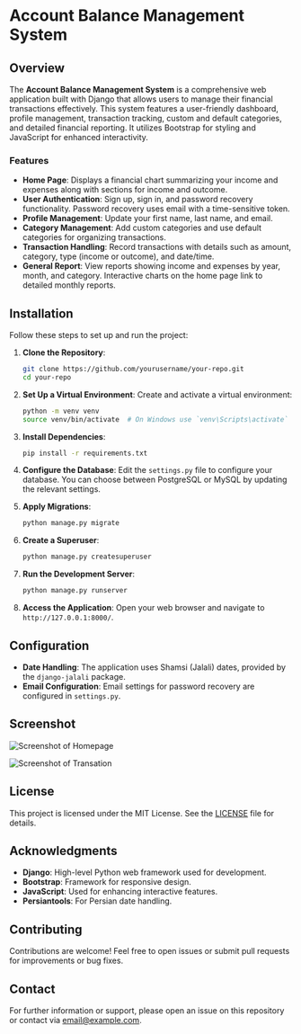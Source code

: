 # Account Balance Management System

## Overview

The **Account Balance Management System** is a comprehensive web application built with Django that allows users to manage their financial transactions effectively. This system features a user-friendly dashboard, profile management, transaction tracking, custom and default categories, and detailed financial reporting. It utilizes Bootstrap for styling and JavaScript for enhanced interactivity.

### Features

- **Home Page**: Displays a financial chart summarizing your income and expenses along with sections for income and outcome.
- **User Authentication**: Sign up, sign in, and password recovery functionality. Password recovery uses email with a time-sensitive token.
- **Profile Management**: Update your first name, last name, and email.
- **Category Management**: Add custom categories and use default categories for organizing transactions.
- **Transaction Handling**: Record transactions with details such as amount, category, type (income or outcome), and date/time.
- **General Report**: View reports showing income and expenses by year, month, and category. Interactive charts on the home page link to detailed monthly reports.

## Installation

Follow these steps to set up and run the project:

1. **Clone the Repository**:
    ```bash
    git clone https://github.com/yourusername/your-repo.git
    cd your-repo
    ```

2. **Set Up a Virtual Environment**:
   Create and activate a virtual environment:
    ```bash
    python -m venv venv
    source venv/bin/activate  # On Windows use `venv\Scripts\activate`
    ```

3. **Install Dependencies**:
    ```bash
    pip install -r requirements.txt
    ```

4. **Configure the Database**:
   Edit the `settings.py` file to configure your database. You can choose between PostgreSQL or MySQL by updating the relevant settings.

5. **Apply Migrations**:
    ```bash
    python manage.py migrate
    ```

6. **Create a Superuser**:
    ```bash
    python manage.py createsuperuser
    ```

7. **Run the Development Server**:
    ```bash
    python manage.py runserver
    ```

8. **Access the Application**:
   Open your web browser and navigate to `http://127.0.0.1:8000/`.

## Configuration

- **Date Handling**: The application uses Shamsi (Jalali) dates, provided by the `django-jalali` package.
- **Email Configuration**: Email settings for password recovery are configured in `settings.py`.

## Screenshot

![Screenshot of Homepage](https://github.com/AmrhsnEs/Certificate/blob/main/Screenshot%202024-08-25%20214544.png?raw=true)


![Screenshot of Transation](https://github.com/AmrhsnEs/Certificate/blob/main/Screenshot%202024-08-25%20221844.png)



## License

This project is licensed under the MIT License. See the [LICENSE](LICENSE) file for details.

## Acknowledgments

- **Django**: High-level Python web framework used for development.
- **Bootstrap**: Framework for responsive design.
- **JavaScript**: Used for enhancing interactive features.
- **Persiantools**: For Persian date handling.

## Contributing

Contributions are welcome! Feel free to open issues or submit pull requests for improvements or bug fixes.

## Contact

For further information or support, please open an issue on this repository or contact via [email@example.com](mailto:email@example.com).

